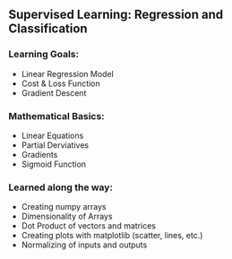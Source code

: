 ## Supervised Learning: Regression and Classification

### Learning Goals:

- Linear Regression Model
- Cost & Loss Function
- Gradient Descent

### Mathematical Basics:

- Linear Equations
- Partial Derviatives
- Gradients
- Sigmoid Function

### Learned along the way:

- Creating numpy arrays
- Dimensionality of Arrays
- Dot Product of vectors and matrices
- Creating plots with matplotlib (scatter, lines, etc.)
- Normalizing of inputs and outputs
